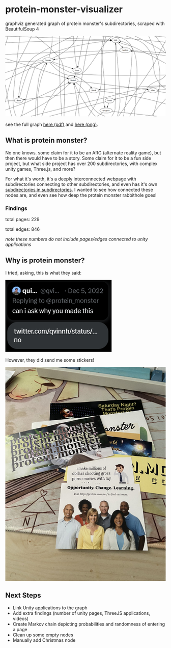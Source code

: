 # protein-monster-visualizer
graphviz generated graph of protein monster's subdirectories, scraped with BeautifulSoup 4

![preview](https://github.com/quinnha/protein-monster-visualizer/blob/main/media/preview.png)

see the full graph [here (pdf)](https://drive.google.com/file/d/1buw7uQCx-4pFOGdDNGFEsqYHEwfI9aw6/view?usp=sharing) and [here (png)](https://github.com/quinnha/protein-monster-visualizer/blob/main/media/protein%20monster%20graph.png).

## What is protein monster?
No one knows. some claim for it to be an ARG (alternate reality game), but then there would have to be a story. Some claim for it to be a fun side project, but what side project has over 200 subdirectories, with complex unity games, Three.js, and more? 

For what it's worth, it's a deeply interconnected webpage with subdirectories connecting to other subdirectories, and even has it's own [subdirectories in subdirectories](https://github.com/quinnha/protein-monster-visualizer/blob/main/media/subdirectories.png). I wanted to see how connected these nodes are, and even see how deep the protein monster rabbithole goes!

### Findings
total pages: 229

total edges: 846

*note these numbers do not include pages/edges connected to unity applications*

## Why is protein monster?
I tried, asking, this is what they said:

![twitter reasoning](https://github.com/quinnha/protein-monster-visualizer/blob/main/media/reason.png)

However, they did send me some stickers!

![stickers](https://github.com/quinnha/protein-monster-visualizer/blob/main/media/stickers.png)

## Next Steps
- Link Unity applications to the graph
- Add extra findings (number of unity pages, ThreeJS applications, videos)
- Create Markov chain depicting probabilities and randomness of entering a page
- Clean up some empty nodes
- Manually add Christmas node
